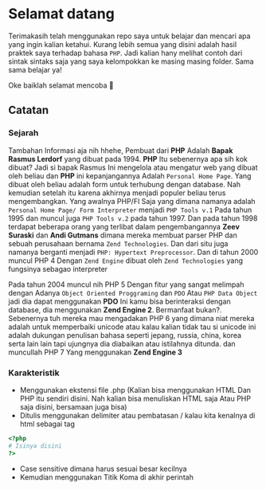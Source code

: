 # Selamat datang

Terimakasih telah menggunakan repo saya untuk belajar dan mencari apa yang ingin kalian ketahui. Kurang lebih semua yang disini adalah hasil praktek saya terhadap bahasa `PHP`. Jadi kalian hany melihat contoh dari sintak sintaks saja yang saya kelompokkan ke masing masing folder. Sama sama belajar ya!

Oke baiklah selamat mencoba 🥰

## Catatan

### Sejarah

Tambahan Informasi aja nih hhehe, Pembuat dari **PHP** Adalah **Bapak Rasmus Lerdorf** yang dibuat pada 1994. **PHP** Itu sebenernya apa sih kok dibuat? Jadi si bapak Rasmus Ini mengelola atau mengatur web yang dibuat oleh beliau dan **PHP** ini kepanjangannya Adalah `Personal Home Page`. Yang dibuat oleh beliau adalah form untuk terhubung dengan database. Nah kemudian setelah itu karena akhirnya menjadi populer beliau terus mengembangkan. Yang awalnya PHP/FI Saja yang dimana namanya adalah `Personal Home Page/ Form Interpreter` menjadi `PHP Tools v.1` Pada tahun 1995 dan muncul juga `PHP Tools v.2` pada tahun 1997. Dan pada tahun 1998 terdapat beberapa orang yang terlibat dalam pengembangannya **Zeev Suraski** dan **Andi Gutmans** dimana mereka membuat parser PHP dan sebuah perusahaan bernama `Zend Technologies`. Dan dari situ juga namanya berganti menjadi `PHP: Hypertext Preprocessor`. Dan di tahun 2000 muncul PHP 4 Dengan `Zend Engine` dibuat oleh `Zend Technologies` yang fungsinya sebagao interpreter

Pada tahun 2004 muncul nih PHP 5 Dengan fitur yang sangat melimpah dengan Adanya `Object Oriented Proggraming` dan `PDO` Atau `PHP Data Object` jadi dia dapat menggunakan **PDO** Ini kamu bisa berinteraksi dengan database, dia menggunakan **Zend Engine 2**. Bermanfaat bukan?. Sebenernya tuh mereka mau mengadakan PHP 6 yang dimana niat mereka adalah untuk memperbaiki unicode atau kalau kalian tidak tau si unicode ini adalah dukungan penulisan bahasa seperti jepang, russia, china, korea serta lain lain tapi ujungnya dia diabaikan atau istilahnya ditunda. dan muncullah PHP 7 Yang menggunakan **Zend Engine 3**

### Karakteristik

- Menggunakan ekstensi file .php (Kalian bisa menggunakan HTML Dan PHP itu sendiri disini. Nah kalian bisa menuliskan HTML saja Atau PHP saja disini, bersamaan juga bisa)
- Ditulis menggunakan delimiter atau pembatasan / kalau kita kenalnya di html sebagai tag

```php
<?php
# Isinya disini
?>
```

- Case sensitive dimana harus sesuai besar kecilnya
- Kemudian menggunakan Titik Koma di akhir perintah